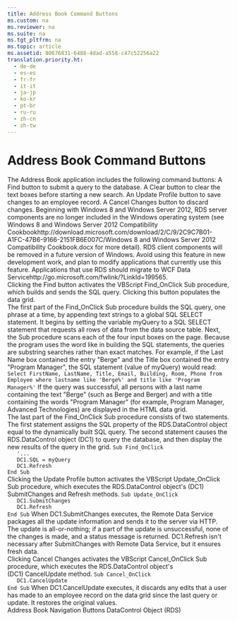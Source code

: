 ```yaml
---
title: Address Book Command Buttons
ms.custom: na
ms.reviewer: na
ms.suite: na
ms.tgt_pltfrm: na
ms.topic: article
ms.assetid: 80676831-6488-4dad-a558-c47c52256a22
translation.priority.ht: 
  - de-de
  - es-es
  - fr-fr
  - it-it
  - ja-jp
  - ko-kr
  - pt-br
  - ru-ru
  - zh-cn
  - zh-tw
---
```

# Address Book Command Buttons
<?xml version="1.0" encoding="utf-8"?>
<developerConceptualDocument xmlns="http://ddue.schemas.microsoft.com/authoring/2003/5" xmlns:xlink="http://www.w3.org/1999/xlink" xmlns:xsi="http://www.w3.org/2001/XMLSchema-instance" xsi:schemaLocation="http://ddue.schemas.microsoft.com/authoring/2003/5 http://dduestorage.blob.core.windows.net/ddueschema/developer.xsd">
  <introduction>
    <para>The Address Book application includes the following command buttons:  </para>
    <list class="bullet">
      <listItem>
        <para>A <ui>Find</ui> button to submit a query to the database.</para>
      </listItem>
      <listItem>
        <para>A <ui>Clear</ui> button to clear the text boxes before starting a new search.</para>
      </listItem>
      <listItem>
        <para>An <ui>Update Profile</ui> button to save changes to an employee record.</para>
      </listItem>
      <listItem>
        <para>A <ui>Cancel Changes</ui> button to discard changes.</para>
      </listItem>
    </list>
    <alert class="important">
      <para>Beginning with Windows 8 and Windows Server 2012, RDS server components are no longer included in the Windows operating system (see Windows 8 and <externalLink><linkText>Windows Server 2012 Compatibility Cookbook</linkText><linkUri>http://download.microsoft.com/download/2/C/9/2C9C7B01-A1FC-47B6-9166-2151FB6E007C/Windows 8 and Windows Server 2012 Compatibility Cookbook.docx</linkUri></externalLink> for more detail). RDS client components will be removed in a future version of Windows. Avoid using this feature in new development work, and plan to modify applications that currently use this feature. Applications that use RDS should migrate to <externalLink><linkText>WCF Data Service</linkText><linkUri>http://go.microsoft.com/fwlink/?LinkId=199565</linkUri></externalLink>.</para>
    </alert>
  </introduction>
  <section>
    <title>Find Button</title>
    <content>
      <para>Clicking the <ui>Find</ui> button activates the VBScript Find_OnClick Sub procedure, which builds and sends the SQL query. Clicking this button populates the data grid.</para>
    </content>
  </section>
  <section>
    <title>Building the SQL Query</title>
    <content>
      <para>The first part of the Find_OnClick Sub procedure builds the SQL query, one phrase at a time, by appending text strings to a global SQL SELECT statement. It begins by setting the variable <codeInline>myQuery</codeInline> to a SQL SELECT statement that requests all rows of data from the data source table. Next, the Sub procedure scans each of the four input boxes on the page.</para>
      <para>Because the program uses the word <codeInline>like</codeInline> in building the SQL statements, the queries are substring searches rather than exact matches.</para>
      <para>For example, if the <legacyBold>Last Name</legacyBold> box contained the entry "Berge" and the <legacyBold>Title</legacyBold> box contained the entry "Program Manager", the SQL statement (value of <codeInline>myQuery</codeInline>) would read:</para>
      <code>Select FirstName, LastName, Title, Email, Building, Room, Phone from Employee where lastname like 'Berge%' and title like 'Program Manager%'</code>
      <para>If the query was successful, all persons with a last name containing the text "Berge" (such as Berge and Berger) and with a title containing the words "Program Manager" (for example, Program Manager, Advanced Technologies) are displayed in the HTML data grid. </para>
    </content>
  </section>
  <section>
    <title>Preparing and Sending the Query</title>
    <content>
      <para>The last part of the Find_OnClick Sub procedure consists of two statements. The first statement assigns the <legacyLink xlink:href="e0dabf23-a159-4fe5-a962-3df544a21f5c">SQL</legacyLink> property of the <legacyLink xlink:href="d85ea4fc-451c-436e-97b8-58f92b149dd0">RDS.DataControl</legacyLink> object equal to the dynamically built SQL query. The second statement causes the <legacyBold>RDS.DataControl</legacyBold> object (<codeInline>DC1</codeInline>) to query the database, and then display the new results of the query in the grid.</para>
      <code>Sub Find_OnClick
   '...
   DC1.SQL = myQuery
   DC1.Refresh
End Sub</code>
    </content>
  </section>
  <section>
    <title>Update Profile Button</title>
    <content>
      <para>Clicking the <legacyBold>Update Profile</legacyBold> button activates the VBScript Update_OnClick Sub procedure, which executes the <legacyLink xlink:href="d85ea4fc-451c-436e-97b8-58f92b149dd0">RDS.DataControl</legacyLink> object's (<codeInline>DC1</codeInline>) <legacyLink xlink:href="250062a4-13c4-4bed-807d-8b9ad81536d4">SubmitChanges</legacyLink> and <legacyLink xlink:href="c90a8050-0ff4-4c83-9925-261f2f2ccfe9">Refresh</legacyLink> methods.</para>
      <code>Sub Update_OnClick
   DC1.SubmitChanges
   DC1.Refresh
End Sub</code>
      <para>When <codeInline>DC1.SubmitChanges</codeInline> executes, the Remote Data Service packages all the update information and sends it to the server via HTTP. The update is all-or-nothing; if a part of the update is unsuccessful, none of the changes is made, and a status message is returned. <codeInline>DC1.Refresh </codeInline>isn't necessary after <legacyBold>SubmitChanges</legacyBold> with Remote Data Service, but it ensures fresh data.</para>
    </content>
  </section>
  <section>
    <title>Cancel Changes Button</title>
    <content>
      <para>Clicking <legacyBold>Cancel Changes</legacyBold> activates the VBScript Cancel_OnClick Sub procedure, which executes the <legacyLink xlink:href="d85ea4fc-451c-436e-97b8-58f92b149dd0">RDS.DataControl</legacyLink> object's (<codeInline>DC1)</codeInline> <legacyLink xlink:href="76d8a6e9-bc6c-4ea0-8e7a-2bae5ed06650">CancelUpdate</legacyLink> method.</para>
      <code>Sub Cancel_OnClick
   DC1.CancelUpdate
End Sub</code>
      <para>When<codeInline> DC1.CancelUpdate</codeInline> executes, it discards any edits that a user has made to an employee record on the data grid since the last query or update. It restores the original values.</para>
    </content>
  </section>
  <relatedTopics>
<link xlink:href="f0dd84c6-5c33-4ab9-82b4-4c42dfdd2277">Address Book Navigation Buttons</link>
<link xlink:href="d85ea4fc-451c-436e-97b8-58f92b149dd0">DataControl Object (RDS)</link>
</relatedTopics>
</developerConceptualDocument>